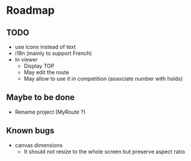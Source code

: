 # Roadmap

## TODO

* use icons instead of text
* i18n (mainly to support French)
* In viewer
    * Display TOP
    * May edit the route
    * May allow to use it in competition (associate number with holds)

## Maybe to be done

* Rename project (MyRoute ?)

## Known bugs

* canvas dimensions
    * It should not resize to the whole screen but preserve aspect ratio
